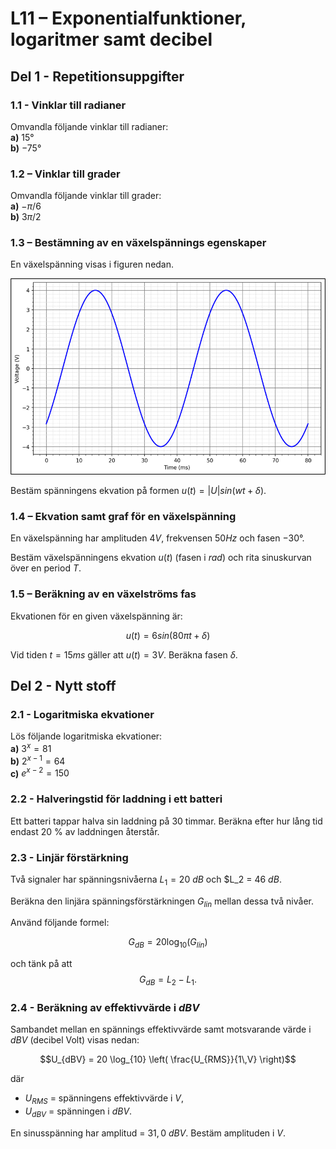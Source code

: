 # L11 – Exponentialfunktioner, logaritmer samt decibel

## Del 1 - Repetitionsuppgifter

### 1.1 - Vinklar till radianer
Omvandla följande vinklar till radianer:\
**a)** $15°$\
**b)** $-75°$

### 1.2 – Vinklar till grader
Omvandla följande vinklar till grader:\
**a)** $-π/6$\
**b)** $3π/2$

### 1.3 – Bestämning av en växelspännings egenskaper
En växelspänning visas i figuren nedan.

![Växelspänning med okända egenskaper](./images/1.3_sine_wave.png)

Bestäm spänningens ekvation på formen $u(t)=|U|sin⁡(wt+δ)$.

### 1.4 – Ekvation samt graf för en växelspänning
En växelspänning har amplituden $4 V$, frekvensen $50 Hz$ och fasen $-30°$.

Bestäm växelspänningens ekvation $u(t)$ (fasen i $rad$) och rita sinuskurvan över en period $T$.

### 1.5 – Beräkning av en växelströms fas
Ekvationen för en given växelspänning är:

```math
u(t)=6sin⁡(80πt+δ)
```

Vid tiden $t=15 ms$ gäller att $u(t)=3 V$. Beräkna fasen $δ$.

## Del 2 - Nytt stoff

### 2.1 - Logaritmiska ekvationer
Lös följande logaritmiska ekvationer:\
**a)** $3^x = 81$\
**b)** $2^{x-1} = 64$\
**c)** $e^{x-2} = 150$


### 2.2 - Halveringstid för laddning i ett batteri  
Ett batteri tappar halva sin laddning på $30$ timmar. Beräkna efter hur lång tid endast $20$ % av laddningen återstår.

### 2.3 -  Linjär förstärkning

Två signaler har spänningsnivåerna $L_1 = 20$ $dB$ och $L_2 = $46$ $dB$.

Beräkna den linjära spänningsförstärkningen $G_{lin}$ mellan dessa två nivåer.  

Använd följande formel:

```math
G_{dB} = 20\log_{10}(G_{lin})  
```

och tänk på att  
$$G_{dB} = L_2 - L_1.$$

### 2.4 - Beräkning av effektivvärde i $dBV$ 
Sambandet mellan en spännings effektivvärde samt motsvarande värde i $dBV$ (decibel Volt) visas nedan:

```math
U_{dBV} = 20 \log_{10} \left( \frac{U_{RMS}}{1\,V} \right)
```
där 
* $U_{RMS}$ = spänningens effektivvärde i $V$,
* $U_{dBV}$ = spänningen i $dBV$.

En sinusspänning har amplitud = $31,0$ $dBV$. Bestäm amplituden i $V$.
